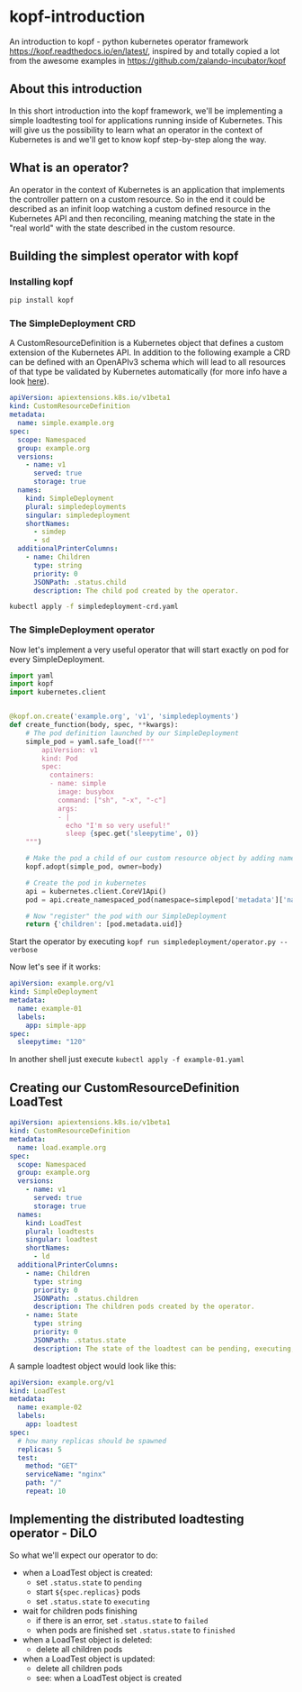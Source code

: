 # kopf-introduction
An introduction to kopf - python kubernetes operator framework https://kopf.readthedocs.io/en/latest/, inspired by and totally copied a lot from the awesome examples in https://github.com/zalando-incubator/kopf

## About this introduction

In this short introduction into the kopf framework, we'll be implementing a simple loadtesting tool for applications running inside of Kubernetes. This will give us the possibility to learn what an operator in the context of Kubernetes is and we'll get to know kopf step-by-step along the way.

## What is an operator?

An operator in the context of Kubernetes is an application that implements the controller pattern on a custom resource. So in the end it could be described as an infinit loop watching a custom defined resource in the Kubernetes API and then reconciling, meaning matching the state in the "real world" with the state described in the custom resource.

## Building the simplest operator with kopf

### Installing kopf

```bash
pip install kopf
```

### The SimpleDeployment CRD

A CustomResourceDefinition is a Kubernetes object that defines a custom extension of the Kubernetes API. In addition to the following example a CRD can be defined with an OpenAPIv3 schema which will lead to all resources of that type be validated by Kubernetes automatically (for more info have a look [here](https://kubernetes.io/blog/2019/06/20/crd-structural-schema/)).

```yaml
apiVersion: apiextensions.k8s.io/v1beta1
kind: CustomResourceDefinition
metadata:
  name: simple.example.org
spec:
  scope: Namespaced
  group: example.org
  versions:
    - name: v1
      served: true
      storage: true
  names:
    kind: SimpleDeployment
    plural: simpledeployments
    singular: simpledeployment
    shortNames:
      - simdep
      - sd
  additionalPrinterColumns:
    - name: Children
      type: string
      priority: 0
      JSONPath: .status.child
      description: The child pod created by the operator.
```

```bash
kubectl apply -f simpledeployment-crd.yaml
```

### The SimpleDeployment operator

Now let's implement a very useful operator that will start exactly on pod for every SimpleDeployment.

```python
import yaml
import kopf
import kubernetes.client


@kopf.on.create('example.org', 'v1', 'simpledeployments')
def create_function(body, spec, **kwargs):
    # The pod definition launched by our SimpleDeployment
    simple_pod = yaml.safe_load(f"""
        apiVersion: v1
        kind: Pod
        spec:
          containers:
          - name: simple
            image: busybox
            command: ["sh", "-x", "-c"]
            args: 
            - |
              echo "I'm so very useful!"
              sleep {spec.get('sleepytime', 0)}
    """)

    # Make the pod a child of our custom resource object by adding namespace, labels etc to the pod definition
    kopf.adopt(simple_pod, owner=body)

    # Create the pod in kubernetes
    api = kubernetes.client.CoreV1Api()
    pod = api.create_namespaced_pod(namespace=simplepod['metadata']['namespace'], body=simplepod)

    # Now "register" the pod with our SimpleDeployment
    return {'children': [pod.metadata.uid]}
```

Start the operator by executing `kopf run simpledeployment/operator.py --verbose`

Now let's see if it works:

```yaml
apiVersion: example.org/v1
kind: SimpleDeployment
metadata:
  name: example-01
  labels:
    app: simple-app
spec:
  sleepytime: "120"
```

In another shell just execute `kubectl apply -f example-01.yaml`

## Creating our CustomResourceDefinition LoadTest

```yaml
apiVersion: apiextensions.k8s.io/v1beta1
kind: CustomResourceDefinition
metadata:
  name: load.example.org
spec:
  scope: Namespaced
  group: example.org
  versions:
    - name: v1
      served: true
      storage: true
  names:
    kind: LoadTest
    plural: loadtests
    singular: loadtest
    shortNames:
      - ld
  additionalPrinterColumns:
    - name: Children
      type: string
      priority: 0
      JSONPath: .status.children
      description: The children pods created by the operator.
    - name: State
      type: string
      priority: 0
      JSONPath: .status.state
      description: The state of the loadtest can be pending, executing, failed or finished.
```

A sample loadtest object would look like this:
```yaml
apiVersion: example.org/v1
kind: LoadTest
metadata:
  name: example-02
  labels:
    app: loadtest
spec:
  # how many replicas should be spawned
  replicas: 5
  test:
    method: "GET"
    serviceName: "nginx"
    path: "/"
    repeat: 10

```

## Implementing the distributed loadtesting operator - DiLO

So what we'll expect our operator to do:
- when a LoadTest object is created:
  - set `.status.state` to `pending`
  - start `${spec.replicas}` pods
  - set `.status.state` to `executing`
- wait for children pods finishing
  - if there is an error, set `.status.state` to `failed`
  - when pods are finished set `.status.state` to `finished`
- when a LoadTest object is deleted:
  - delete all children pods
- when a LoadTest object is updated:
  - delete all children pods
  - see: when a LoadTest object is created

